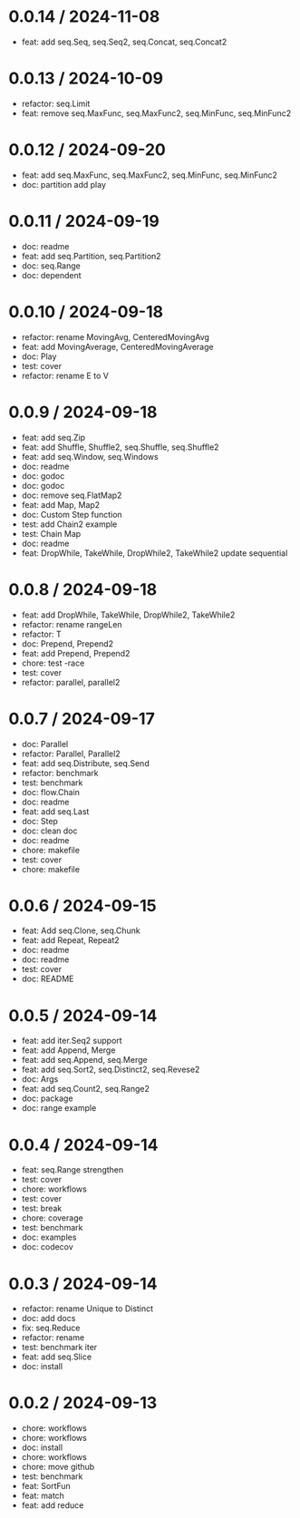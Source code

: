 
0.0.14 / 2024-11-08
===================

* feat: add seq.Seq, seq.Seq2, seq.Concat, seq.Concat2

0.0.13 / 2024-10-09
===================

* refactor: seq.Limit
* feat: remove seq.MaxFunc, seq.MaxFunc2, seq.MinFunc, seq.MinFunc2

0.0.12 / 2024-09-20
===================

* feat: add seq.MaxFunc, seq.MaxFunc2, seq.MinFunc, seq.MinFunc2
* doc: partition add play

0.0.11 / 2024-09-19
===================

* doc: readme
* feat: add seq.Partition, seq.Partition2
* doc: seq.Range
* doc: dependent

0.0.10 / 2024-09-18
===================

* refactor: rename MovingAvg, CenteredMovingAvg
* feat: add MovingAverage, CenteredMovingAverage
* doc: Play
* test: cover
* refactor: rename E to V

0.0.9 / 2024-09-18
==================

* feat: add seq.Zip
* feat: add Shuffle, Shuffle2, seq.Shuffle, seq.Shuffle2
* feat: add seq.Window, seq.Windows
* doc: readme
* doc: godoc
* doc: godoc
* doc: remove seq.FlatMap2
* feat: add Map, Map2
* doc: Custom Step function
* test: add Chain2 example
* test: Chain Map
* doc: readme
* feat: DropWhile, TakeWhile, DropWhile2, TakeWhile2 update sequential

0.0.8 / 2024-09-18
==================

* feat: add DropWhile, TakeWhile, DropWhile2, TakeWhile2
* refactor: rename rangeLen
* refactor: T
* doc: Prepend, Prepend2
* feat: add Prepend, Prepend2
* chore: test -race
* test: cover
* refactor: parallel, parallel2

0.0.7 / 2024-09-17
==================

* doc: Parallel
* refactor: Parallel, Parallel2
* feat: add seq.Distribute, seq.Send
* refactor: benchmark
* test: benchmark
* doc: flow.Chain
* doc: readme
* feat: add seq.Last
* doc: Step
* doc: clean doc
* doc: readme
* chore: makefile
* test: cover
* chore: makefile

0.0.6 / 2024-09-15
==================

* feat: Add seq.Clone, seq.Chunk
* feat: add Repeat, Repeat2
* doc: readme
* doc: readme
* test: cover
* doc: README

0.0.5 / 2024-09-14
==================

* feat: add iter.Seq2 support
* feat: add Append, Merge
* feat: add seq.Append, seq.Merge
* feat: add seq.Sort2, seq.Distinct2, seq.Revese2
* doc: Args
* feat: add seq.Count2, seq.Range2
* doc: package
* doc: range example

0.0.4 / 2024-09-14
==================

* feat: seq.Range strengthen
* test: cover
* chore: workflows
* test: cover
* test: break
* chore: coverage
* test: benchmark
* doc: examples
* doc: codecov

0.0.3 / 2024-09-14
==================

* refactor: rename Unique to Distinct
* doc: add docs
* fix: seq.Reduce
* refactor: rename
* test: benchmark iter
* feat: add seq.Slice
* doc: install

0.0.2 / 2024-09-13
==================

* chore: workflows
* chore: workflows
* doc: install
* chore: workflows
* chore: move github
* test: benchmark
* feat: SortFun
* feat: match
* feat: add reduce
